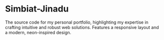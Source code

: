 # Simbiat-Jinadu
The source code for my personal portfolio, highlighting my expertise in crafting intuitive and robust web solutions. Features a responsive layout and a modern, neon-inspired design.
